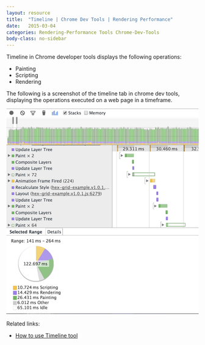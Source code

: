 ```yaml
---
layout: resource
title:  "Timeline | Chrome Dev Tools | Rendering Performance"
date:   2015-03-04
categories: Rendering-Performance Tools Chrome-Dev-Tools
body-class: no-sidebar
---
```


Timeline in Chrome developer tools displays the following operations:

- Painting
- Scripting
- Rendering

The following is a screenshot of the timeline tab in chrome dev tools, displaying the operations executed on a web page in a timeframe.

![Chrome dev tools timeline](/images/networking-performance/timeline.jpg)

Related links:

- [How to use Timeline tool](https://developers.google.com/web/tools/profile-performance/evaluate-performance/timeline-tool)